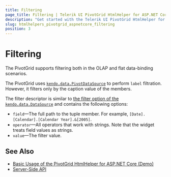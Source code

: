 ```yaml
---
title: Filtering
page_title: Filtering | Telerik UI PivotGrid HtmlHelper for ASP.NET Core
description: "Get started with the Telerik UI PivotGrid HtmlHelper for ASP.NET Core and learn how to filter a Telerik UI PivotGrid HtmlHelper for ASP.NET Core."
slug: htmlhelpers_pivotgrid_aspnetcore_filtering
position: 3
---
```


# Filtering

The PivotGrid supports filtering both in the OLAP and flat data-binding scenarios.

The PivotGrid uses [`kendo.data.PivotDataSource`](/api/pivotdatasource) to perform `label` filtration. However, it filters only by the caption value of the members.

The filter descriptor is similar to [the filter option of the `kendo.data.DataSource`](/api/datasource) and contains the following options:
- `field`&mdash;The full path to the tuple member. For example, `[Date].[Calendar].[Calendar Year].&[2005]`.
- `operator`&mdash;All operators that work with strings. Note that the widget treats field values as strings.
- `value`&mdash;The filter value.

## See Also

* [Basic Usage of the PivotGrid HtmlHelper for ASP.NET Core (Demo)](https://demos.telerik.com/aspnet-core/pivotgrid/index)
* [Server-Side API](/api/pivotgrid)
